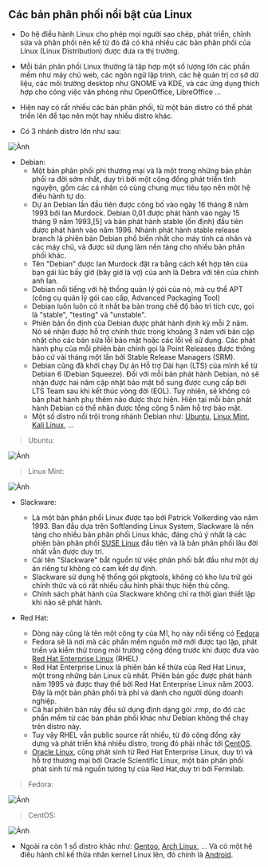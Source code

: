 ## Các bản phân phối nổi bật của Linux

- Do hệ điều hành Linux cho phép mọi người sao chép, phát triển, chỉnh sửa và phân phối nên kể từ đó đã có khá nhiều các bản phân phối của Linux (Linux Distribution) được đưa ra thị trường.

- Mỗi bản phân phối Linux thường là tập hợp một số lượng lớn các phần mềm như máy chủ web, các ngôn ngữ lập trình, các hệ quản trị cơ sở dữ liệu, các môi trường desktop như GNOME và KDE, và các ứng dụng thích hợp cho công việc văn phòng như OpenOffice, LibreOffice ...

- Hiện nay có rất nhiều các bản phân phối, từ một bản distro có thể phát triển lên để tạo nên một hay nhiều distro khác.

- Có 3 nhánh distro lớn như sau:

![Ảnh](https://upload.wikimedia.org/wikipedia/commons/1/1b/Linux_Distribution_Timeline.svg)

- Debian:
	- Một bản phân phối phi thương mại và là một trong những bản phân phối ra đời sớm nhất, duy trì bởi một cộng đồng phát triển tình nguyện, gồm các cá nhân có cùng chung mục tiêu tạo nên một hệ điều hành tự do.
	- Dự án Debian lần đầu tiên được công bố vào ngày 16 tháng 8 năm 1993 bởi Ian Murdock. Debian 0,01 được phát hành vào ngày 15 tháng 9 năm 1993,[5] và bản phát hành stable (ổn định) đầu tiên được phát hành vào năm 1996. Nhánh phát hành stable release branch là phiên bản Debian phổ biến nhất cho máy tính cá nhân và các máy chủ, và được sử dụng làm nền tảng cho nhiều bản phân phối khác.
	- Tên "Debian" được Ian Murdock đặt ra bằng cách kết hợp tên của bạn gái lúc bấy giờ (bây giờ là vợ) của anh là Debra với tên của chính anh Ian.
	- Debian nổi tiếng với hệ thống quản lý gói của nó, mà cụ thể APT (công cụ quản lý gói cao cấp, Advanced Packaging Tool)
	- Debian luôn luôn có ít nhất ba bản trong chế độ bảo trì tích cực, gọi là "stable", "testing" và "unstable".
	- Phiên bản ổn định của Debian được phát hành định kỳ mỗi 2 năm. Nó sẽ nhận được hỗ trợ chính thức trong khoảng 3 năm với bản cập nhật cho các bản sửa lỗi bảo mật hoặc các lỗi về sử dụng. Các phát hành phụ của mỗi phiên bản chính gọi là Point Releases được thông báo cứ vài tháng một lần bởi Stable Release Managers (SRM).
	- Debian cũng đã khởi chạy Dự án Hỗ trợ Dài hạn (LTS) của mình kể từ Debian 6 (Debian Squeeze). Đối với mỗi bản phát hành Debian, nó sẽ nhận được hai năm cập nhật bảo mật bổ sung được cung cấp bởi LTS Team sau khi kết thúc vòng đời (EOL). Tuy nhiên, sẽ không có bản phát hành phụ thêm nào được thực hiện. Hiện tại mỗi bản phát hành Debian có thể nhận được tổng cộng 5 năm hỗ trợ bảo mật.
	- Một số distro nổi trội trong nhánh Debian như: [Ubuntu](https://ubuntu.com/), [Linux Mint](https://www.linuxmint.com/), [Kali Linux](https://www.kali.org/), ...
	
> Ubuntu:

![Ảnh](https://images.viblo.asia/8a07cb68-ffe5-435e-a35d-c027823b8424.png)

> Linux Mint:

![Ảnh](https://images.viblo.asia/80b2888d-82b7-404a-b29c-66ffbdae52e2.png)

- Slackware:
	- Là một bản phân phối Linux được tạo bởi Patrick Volkerding vào năm 1993. Ban đầu dựa trên Softlanding Linux System, Slackware là nền tảng cho nhiều bản phân phối Linux khác, đáng chú ý nhất là các phiên bản phân phối [SUSE Linux](https://www.suse.com/) đầu tiên và là bản phân phối lâu đời nhất vẫn được duy trì.
	- Cái tên "Slackware" bắt nguồn từ việc phân phối bắt đầu như một dự án riêng tư không có cam kết dự định.
	- Slackware sử dụng hệ thống gói pkgtools, không có kho lưu trữ gói chính thức và có rất nhiều cấu hình phải thực hiện thủ công.
	- Chính sách phát hành của Slackware không chỉ ra thời gian thiết lập khi nào sẽ phát hành.

- Red Hat:
	- Dòng này cũng là tên một công ty của Mĩ, họ này nổi tiếng có [Fedora](https://getfedora.org/)
	- Fedora sẽ là nơi mà các phần mềm nguồn mở mới được tạo lập, phát triển và kiểm thử trong môi trường cộng đồng trước khi được đưa vào [Red Hat Enterprise Linux](https://www.redhat.com/en/technologies/linux-platforms/enterprise-linux) (RHEL)
	- Red Hat Enterprise Linux là phiên bản kế thừa của Red Hat Linux, một trong những bản Linux cũ nhất. Phiên bản gốc được phát hành năm 1995 và được thay thế bởi Red Hat Enterprise Linux năm 2003. Đây là một bản phân phối trả phí và dành cho người dùng doanh nghiệp.
	- Cả hai phiên bản này đều sử dụng định dạng gói .rmp, do đó các phần mềm từ các bản phân phối khác như Debian không thể chạy trên distro này.
	- Tuy vậy RHEL vẫn public source rất nhiều, từ đó cộng đồng xây dựng và phát triển khá nhiều distro, trong đó phải nhắc tới [CentOS](https://www.centos.org/).
	- [Oracle Linux](https://www.oracle.com/linux/), cũng phát sinh từ Red Hat Enterprise Linux, duy trì và hỗ trợ thương mại bởi Oracle Scientific Linux, một bản phân phối phát sinh từ mã nguồn tương tự của Red Hat,duy trì bởi Fermilab.

> Fedora:

![Ảnh](https://images.viblo.asia/e64986a1-ff03-4442-9d02-0c4728047147.jpg)

> CentOS:

![Ảnh](https://images.viblo.asia/dbdb6b39-9354-4985-9e07-a53f9a5f1e64.jpg)

- Ngoài ra còn 1 số distro khác như: [Gentoo](https://www.gentoo.org/), [Arch Linux](https://www.archlinux.org/), ... Và có một hệ điều hành chỉ kế thừa nhân kernel Linux lên, đó chính là [Android](https://www.android.com/).